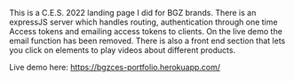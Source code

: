 This is a C.E.S. 2022 landing page I did for BGZ brands. There is an expressJS server which handles routing, authentication through one time Access tokens and emailing access tokens to clients. On the live demo the email function has been removed. There is also a front end section that lets you click on elements to play videos about different products.

Live demo here: https://bgzces-portfolio.herokuapp.com/
